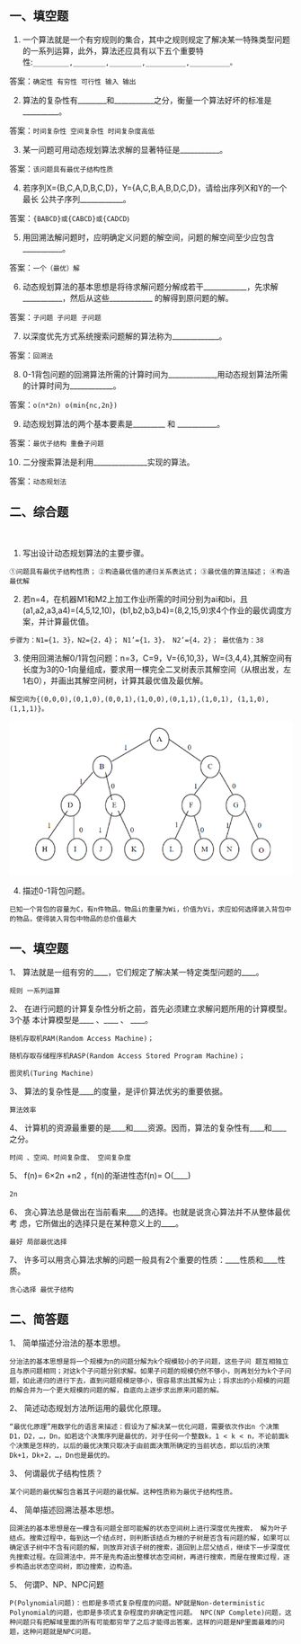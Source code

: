 
## 一、填空题

1. 一个算法就是一个有穷规则的集合，其中之规则规定了解决某一特殊类型问题的一系列运算，此外，算法还应具有以下五个重要特性:`_________,________,________,__________,__________。`

答案：`确定性 有穷性 可行性 输入 输出`

2. 算法的复杂性有________和___________之分，衡量一个算法好坏的标准是__________。

答案：`时间复杂性 空间复杂性 时间复杂度高低`

3. 某一问题可用动态规划算法求解的显著特征是___________。

答案：`该问题具有最优子结构性质`

4. 若序列X={B,C,A,D,B,C,D}，Y={A,C,B,A,B,D,C,D}，请给出序列X和Y的一个最长
公共子序列____________。

答案：`{BABCD}或{CABCD}或{CADCD｝`

5. 用回溯法解问题时，应明确定义问题的解空间，问题的解空间至少应包含___________。

答案：`一个（最优）解`

6. 动态规划算法的基本思想是将待求解问题分解成若干____________，先求解___________，然后从这些____________
的解得到原问题的解。

答案：`子问题 子问题 子问题`

7. 以深度优先方式系统搜索问题解的算法称为_____________。

答案：`回溯法`

8. 0-1背包问题的回溯算法所需的计算时间为_____________,用动态规划算法所需的计算时间为____________。

答案：`o(n*2n) o(min{nc,2n})`

9. 动态规划算法的两个基本要素是_________ 和 ___________。

答案：`最优子结构 重叠子问题`

10. 二分搜索算法是利用_______________实现的算法。

答案：`动态规划法`

## 二、综合题
 
1. 写出设计动态规划算法的主要步骤。

`①问题具有最优子结构性质；`
`②构造最优值的递归关系表达式；`
`③最优值的算法描述；`
`④构造最优解`

2. 若n=4，在机器M1和M2上加工作业i所需的时间分别为ai和bi，且(a1,a2,a3,a4)=(4,5,12,10)，(b1,b2,b3,b4)=(8,2,15,9)求4个作业的最优调度方案，并计算最优值。

`步骤为：N1={1，3}，N2={2，4}； N1’={1，3}， N2’={4，2}； 最优值为：38`

3. 使用回溯法解0/1背包问题：n=3，C=9，V={6,10,3}，W={3,4,4},其解空间有长度为3的0-1向量组成，要求用一棵完全二叉树表示其解空间（从根出发，左1右0），并画出其解空间树，计算其最优值及最优解。

`解空间为{(0,0,0),(0,1,0),(0,0,1),(1,0,0),(0,1,1),(1,0,1), (1,1,0),(1,1,1)}。`

![2](img/2.png)

4. 描述0-1背包问题。

`已知一个背包的容量为C，有n件物品，物品i的重量为Wi，价值为Vi，求应如何选择装入背包中的物品，使得装入背包中物品的总价值最大`

## 一、填空题

1、 算法就是一组有穷的____，它们规定了解决某一特定类型问题的____。 

`规则 一系列运算`

2、 在进行问题的计算复杂性分析之前，首先必须建立求解问题所用的计算模型。3个基 本计算模型是____ 、____ 、 ____。 

`随机存取机RAM(Random Access Machine)；`

`随机存取存储程序机RASP(Random Access Stored Program Machine)；`

`图灵机(Turing Machine)`

3、 算法的复杂性是____的度量，是评价算法优劣的重要依据。 

`算法效率`

4、 计算机的资源最重要的是____和____资源。因而，算法的复杂性有____和____之分。

`时间 、空间、时间复杂度、 空间复杂度 `

5、 f(n)= 6×2n +n2 ，f(n)的渐进性态f(n)= O(____) 

`2n`

6、 贪心算法总是做出在当前看来____的选择。也就是说贪心算法并不从整体最优考 虑，它所做出的选择只是在某种意义上的____。 

`最好 局部最优选择`

7、 许多可以用贪心算法求解的问题一般具有2个重要的性质：____性质和____性质。 

`贪心选择 最优子结构`


## 二、简答题

1、 简单描述分治法的基本思想。 

`分治法的基本思想是将一个规模为n的问题分解为k个规模较小的子问题，这些子问 题互相独立且与原问题相同；对这k个子问题分别求解。如果子问题的规模仍然不够小，则再划分为k个子问题，如此递归的进行下去，直到问题规模足够小，很容易求出其解为止；将求出的小规模的问题的解合并为一个更大规模的问题的解，自底向上逐步求出原来问题的解。 `

2、 简述动态规划方法所运用的最优化原理。 

`“最优化原理”用数学化的语言来描述：假设为了解决某一优化问题，需要依次作出n 个决策D1，D2，…，Dn，如若这个决策序列是最优的，对于任何一个整数k，1 < k < n，不论前面k个决策是怎样的，以后的最优决策只取决于由前面决策所确定的当前状态，即以后的决策Dk+1，Dk+2，…，Dn也是最优的。 `

3、 何谓最优子结构性质？ 

`某个问题的最优解包含着其子问题的最优解。这种性质称为最优子结构性质。`

4、 简单描述回溯法基本思想。 

`回溯法的基本思想是在一棵含有问题全部可能解的状态空间树上进行深度优先搜索， 解为叶子结点。搜索过程中，每到达一个结点时，则判断该结点为根的子树是否含有问题的解，如果可以确定该子树中不含有问题的解，则放弃对该子树的搜索，退回到上层父结点，继续下一步深度优先搜索过程。在回溯法中，并不是先构造出整棵状态空间树，再进行搜索，而是在搜索过程，逐步构造出状态空间树，即边搜索，边构造。 `

5、 何谓P、NP、NPC问题

`P(Polynomial问题)：也即是多项式复杂程度的问题。NP就是Non-deterministic Polynomial的问题，也即是多项式复杂程度的非确定性问题。 NPC(NP Complete)问题，这种问题只有把解域里面的所有可能都穷举了之后才能得出答案，这样的问题是NP里面最难的问题，这种问题就是NPC问题。`